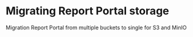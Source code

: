 # Migrating Report Portal storage
Migration Report Portal from multiple buckets to single for S3 and MinIO
